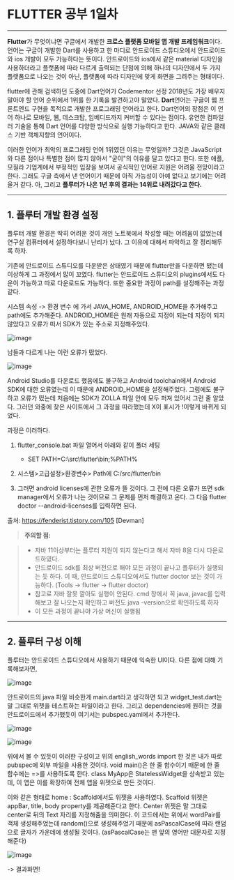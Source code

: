 # FLUTTER 공부 1일차
------------------
**Flutter**가 무엇이냐면 구글에서 개발한 **크로스 플랫폼 모바일 앱 개발 프레임워크**이다. 언어는 구글이 개발한 Dart를 사용하고 한 마디로 안드로이드 스튜디오에서 안드로이드와 ios 개발이 모두 가능하다는 뜻이다. 안드로이드와 ios에서 같은 material 디자인을 사용하더라고 플랫폼에 따라 다르게 출력되는 단점에 의해 하나의 디자인에서 두 가지 플랫폼으로 나오는 것이 아닌, 플랫폼에 따라 디자인에 맞게 화면을 그려주는 형태이다. 

flutter에 관해 검색하던 도중에 Dart언어가 Codementor 선정 2018년도 가장 배우지 말아야 할 언어 순위에서 1위를 한 기록을 발견하고야 말았다. **Dart**언어는 구글이 웹 프론트엔드 구현을 목적으로 개발한 프로그래밍 언어라고 한다. Dart언어의 장점은 이 언어 하나로 모바일, 웹, 데스크탑, 임베디드까지 커버할 수 있다는 점이다. 유연한 컴파일러 기술을 통해 Dart 언어를 다양한 방식으로 실행 가능하다고 한다. JAVA와 같은 클래스 기반 객체지향의 언어이다. 

이러한 언어가 최악의 프로그래밍 언어 1위였던 이유는 무엇일까? 그것은 JavaScript와 다른 점이나 특별한 점이 많지 않아서 "굳이"의 이유를 달고 있다고 한다. 또한 애플, 모질라 기업계에서 부정적인 입장을 보여서 공식적인 언어로 지원은 어려울 전망이라고 한다. 그래도 구글 측에서 낸 언어이기 때문에 아직 가능성이 아예 없다고 보기에는 어려울거 같다. 아, 그리고 **플루터가 나온 1년 후의 결과는 14위로 내려갔다고 한다.** 

---------------------

## 1. 플루터 개발 환경 설정

플루터 개발 환경은 딱히 어려운 것이 개인 노트북에서 작성할 때는 어려움이 없었는데 연구실 컴퓨터에서 설정하다보니 난리가 났다. 그 이유에 대해서 파악하고 잘 정리해두록 하자.

기존에 안드로이드 스튜디오를 다운받은 상태였기 때문에 flutter만을 다운하면 됐는데 이상하게 그 과정에서 많이 꼬였다. flutter는 안드로이드 스튜디오의 plugins에서도 다운이 가능하고 따로 다운로드도 가능하다. 또한 중요한 과정이 path를 설정해주는 과정 같다. 

시스템 속성  -> 환경 변수 에 가서 JAVA_HOME, ANDROID_HOME을 추가해주고 path에도 추가해준다. ANDROID_HOME은 원래 자동으로 지정이 되는데 지정이 되지 않았다고 오류가 떠서 SDK가 있는 주소로 지정해주었다. 

![image](https://user-images.githubusercontent.com/59796964/72316256-ef122100-36d8-11ea-98ff-cf6ae05708e2.png)

남들과 다르게 나는 이런 오류가 떴었다.

![image](https://user-images.githubusercontent.com/59796964/72316400-5f20a700-36d9-11ea-9943-ee42864e3ea7.png)

Android Studio를 다운로드 했음에도 불구하고 Android toolchain에서 Android SDK에 대한 오류였는데 이 때문에 ANDROID_HOME을 설정해주었다. 그럼에도 불구하고 오류가 떴는데 처음에는 SDK가 ZOLLA 파일 안에 모두 퍼져 있어서 그런 줄 알았다. 그러던 와중에 찾은 사이트에서 그 과정을 따라했는데 X이 표시가 !이렇게 바뀌게 되었다. 

과정은 이러하다. 
1. flutter_console.bat 파일 열어서 아래와 같이 폴더 세팅

      - SET PATH=C:\src\flutter\bin;%PATH%

2. 시스템>고급설정>환경변수> Path에 C:/src/flutter/bin 

3. 그러면 android licenses에 관한 오류가 뜰 것이다. 그 전에 다른 오류가 뜨면 sdk manager에서 오류가 나는 것이므로 그 문제를 먼저 해결하고 온다. 그 다음 flutter doctor --android-licenses를 입력하면 된다.


출처: https://fenderist.tistory.com/105 [Devman]

> **주의할 점:**

> - 자바 11이상부터는 플루터 지원이 되지 않는다고 해서 자바 8을 다시 다운로드하였다.
> - 안드로이드 sdk를 최상 버전으로 해야 모든 과정이 끝나고 플루터가 실행되는 듯 하다. 이 때, 안드로이드 스튜디오에서도 flutter doctor 보는 것이 가능하다. (Tools -> flutter -> flutter doctor)
> - 참고로 자바 잘못 깔아도 실행이 안된다. cmd 창에서 꼭 java, javac를 입력해보고 잘 나오는지 확인하고 버전도 java -version으로 확인하도록 하자
> - 이 모든 과정이 끝나야 가상 머신이 실행됨

---------------------------



## 2. 플루터 구성 이해

플루터는 안드로이드 스튜디오에서 사용하기 때문에 익숙한 UI이다. 다른 점에 대해 기록해보자면, 

![image](https://user-images.githubusercontent.com/59796964/72316910-f1757a80-36da-11ea-8a0f-0b6a9da51ead.png)

안드로이드의 java 파일 비슷한게 main.dart라고 생각하면 되고 widget_test.dart는 말 그대로 위젯을 테스트하는 파일이라고 한다. 그리고 dependencies에 원하는 것을 안드로이드에서 추가했듯이 여기서는 pubspec.yaml에서 추가한다.

![image](https://user-images.githubusercontent.com/59796964/72317048-6052d380-36db-11ea-8aad-eb0ee5c719d6.png)

![image](https://user-images.githubusercontent.com/59796964/72317793-b88ad500-36dd-11ea-9156-fdeea3b326b9.png)

위에서 볼 수 있듯이 이러한 구성이고 위의 english_words import 한 것은 내가 따로 pubspec에 외부 파일을 사용한 것이다. void main()은 한 줄 함수이기 때문에 한 줄 함수에는 =>를 사용하도록 한다. class MyApp은 StatelessWidget을 상속받고 있는데, 이 앱은 이를 확장하여 전체 앱을 위젯으로 만든 것이다. 

이와 같은 형태로 home : Scaffold에서도 위젯을 사용하였다. Scaffold 위젯은 appBar, title, body property를 제공해준다고 한다. Center 위젯은 말 그대로 center로 뒤의 Text 자리를 지정해줌을 의미한다. 이 코드에서는 위에서 wordPair를 객체 생성해주었는데 random()으로 생성해주었기 때문에 asPascalCase에 따라 랜덤으로 글자가 가운데에 생성될 것이다. (asPascalCase는 맨 앞의 영어만 대문자로 지정해준다)


![image](https://user-images.githubusercontent.com/59796964/72317755-9729e900-36dd-11ea-86d9-d3f2e83c5d8f.png)

-> 결과화면!
